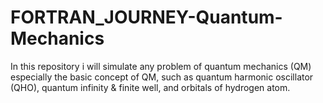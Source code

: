 # FORTRAN_JOURNEY-Quantum-Mechanics
In this repository i will simulate any problem of quantum mechanics (QM) especially the basic concept of QM, such as quantum harmonic oscillator (QHO), quantum infinity &amp; finite well, and orbitals of hydrogen atom.
